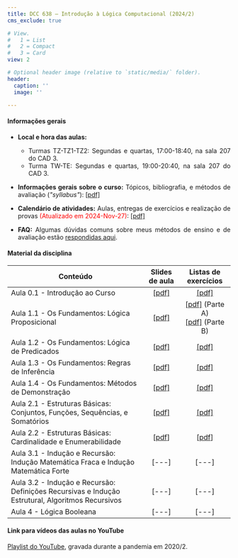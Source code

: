 ```yaml
---
title: DCC 638 – Introdução à Lógica Computacional (2024/2)
cms_exclude: true

# View.
#   1 = List
#   2 = Compact
#   3 = Card
view: 2

# Optional header image (relative to `static/media/` folder).
header:
  caption: ''
  image: ''

---
```


<div style="text-align: justify"> 

#### Informações gerais

- **Local e hora das aulas:** 
  - Turmas TZ-TZ1-TZ2: Segundas e quartas, 17:00-18:40, na sala 207 do CAD 3.
  - Turma TW-TE: Segundas e quartas, 19:00-20:40, na sala 207 do CAD 3.

- **Informações gerais sobre o curso:** Tópicos, bibliografia, e métodos de avaliação (*"syllabus"*): [[pdf]](https://homepages.dcc.ufmg.br/~msalvim/courses/ilc/Aula0.0_InformacoesGerais%5bstill%5d.pdf)

- **Calendário de atividades:** Aulas, entregas de exercícios e realização de provas <span style="color:red">(Atualizado em 2024-Nov-27)</span>: [[pdf]](https://homepages.dcc.ufmg.br/~msalvim/courses/ilc/ILC-2024-2%20-%20Cronograma.pdf)

<!-- - <span style="color:red">**Seminários:**</span>
    - <span style="color:red">Instruções:</span> [[pdf]](https://homepages.dcc.ufmg.br/~msalvim/courses/ftc/seminario%5binstrucoes%5d.pdf)
    - <span style="color:red">Grupos, tópicos e datas de apresentação:</span> [[pdf]](https://homepages.dcc.ufmg.br/~msalvim/courses/ftc/seminarios%5bgrupos-topicos%5d.pdf) -->

- **FAQ:** Algumas dúvidas comuns sobre meus métodos de ensino e de avaliação estão [respondidas aqui](../../faqs/teaching-grading/).

#### Material da disciplina

| Conteúdo | Slides de aula | Listas de exercícios |
| --- | :---: | :---: | 
| Aula 0.1 - Introdução ao Curso | [[pdf]](https://homepages.dcc.ufmg.br/~msalvim/courses/ilc/Aula0.1_Introducao%5bstill%5d.pdf) | [[pdf]](https://homepages.dcc.ufmg.br/~msalvim/courses/ilc/Lista0_Desafios-ResolucaoProblemas%5bquestoes%5d.pdf) | 
| Aula 1.1 - Os Fundamentos: Lógica Proposicional | [[pdf]](https://homepages.dcc.ufmg.br/~msalvim/courses/ilc/Aula1.1_LogicaProposicional%5bstill%5d.pdf) | [[pdf]](https://homepages.dcc.ufmg.br/~msalvim/courses/ilc/Lista1.1-A_LogicaProposicional%5bquestoes%5d.pdf) (Parte A) <br> [[pdf]](https://homepages.dcc.ufmg.br/~msalvim/courses/ilc/Lista1.1-B_EquivalenciasProposicionais%5bquestoes%5d.pdf) (Parte B) | 
| Aula 1.2 - Os Fundamentos: Lógica de Predicados | [[pdf]](https://homepages.dcc.ufmg.br/~msalvim/courses/ilc/Aula1.2_LogicaDePredicados%5bstill%5d.pdf) | [[pdf]](https://homepages.dcc.ufmg.br/~msalvim/courses/ilc/Lista1.2_PredicadosQuantificadores%5bquestoes%5d.pdf) | 
| Aula 1.3 - Os Fundamentos: Regras de Inferência | [[pdf]](https://homepages.dcc.ufmg.br/~msalvim/courses/ilc/Aula1.3_RegrasInferencia%5bstill%5d.pdf) | [[pdf]](https://homepages.dcc.ufmg.br/~msalvim/courses/ilc/Lista1.3_RegrasInferencia%5bquestoes%5d.pdf) | 
| Aula 1.4 - Os Fundamentos: Métodos de Demonstração | [[pdf]](https://homepages.dcc.ufmg.br/~msalvim/courses/ilc/Aula1.4_MetodosDemonstracao%5bstill%5d.pdf) | [[pdf]](https://homepages.dcc.ufmg.br/~msalvim/courses/ilc/Lista1.4_MetodosDemonstracao%5bquestoes%5d.pdf) |
| Aula 2.1 - Estruturas Básicas: Conjuntos, Funções, Sequências, e Somatórios | [[pdf]](https://homepages.dcc.ufmg.br/~msalvim/courses/ilc/Aula2.1_ConjuntosFuncoesSequenciasSomatorios%5bstill%5d.pdf) | [[pdf]](https://homepages.dcc.ufmg.br/~msalvim/courses/ilc/Lista2.1_Conjuntos%5bquestoes%5d.pdf) |
| Aula 2.2 - Estruturas Básicas: Cardinalidade e Enumerabilidade | [[pdf](https://homepages.dcc.ufmg.br/~msalvim/courses/ilc/Aula2.2_CardinalidadeEnumerabilidade%5bstill%5d.pdf)] | [[pdf](https://homepages.dcc.ufmg.br/~msalvim/courses/ilc/Lista2.2_FuncoesSequenciasCardinalidade%5bquestoes%5d.pdf)] |
| Aula 3.1 - Indução e Recursão: Indução Matemática Fraca e Indução Matemática Forte | [---] | [---] |
| Aula 3.2 - Indução e Recursão: Definições Recursivas e Indução Estrutural, Algoritmos Recursivos | [---] | [---] |
| Aula 4 - Lógica Booleana | [---] | [---] |

####  Link para vídeos das aulas no YouTube 

 
[Playlist do YouTube](https://www.youtube.com/playlist?list=PLMfK2lhtmT7G52lLlu8C97IQgJhYlZ3lL), gravada durante a pandemia em 2020/2.


</div>